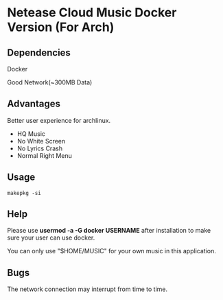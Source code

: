# Netease Cloud Music Docker Version (For Arch)

## Dependencies

Docker

Good Network(~300MB Data)

## Advantages

Better user experience for archlinux.

- HQ Music
- No White Screen
- No Lyrics Crash
- Normal Right Menu

## Usage

```
makepkg -si
```

## Help

Please use **usermod -a -G docker USERNAME** after installation to make sure your user can use docker.

You can only use "$HOME/MUSIC" for your own music in this application.

## Bugs

The network connection may interrupt from time to time.
